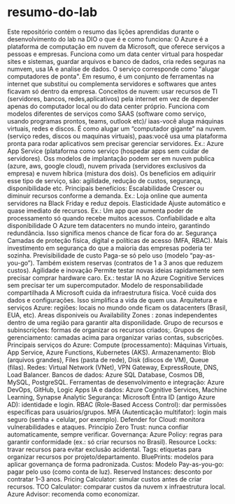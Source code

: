 # resumo-do-lab
Este repositório contém o resumo das lições aprendidas durante o desenvolvimento do lab na DIO
o que é e como funciona: O Azure é a plataforma de computação em nuvem da Microsoft, que oferece serviços a pessoas e empresas. Funciona como um data center virtual para hospedar sites e sistemas, guardar arquivos e banco de dados, cria redes seguras na numvem, usa IA e analise de dados. O serviço corresponde como "alugar computadores de ponta". Em resumo, é um conjunto de ferramentas na internet que substitui ou complementa servidores e softwares que antes ficavam só dentro da empresa.
Conceitos de nuvem: usar recursos de TI (servidores, bancos, redes,aplicativos) pela internet em vez de depender apenas do computador local ou do data center próprio. Funciona com modelos diferentes de serviços como SAAS (software como serviço, usando programas prontos, teams, outlook etc)/ iaas-você aluga máquinas virtuais, redes e discos. É como alugar um “computador gigante” na nuvem. (serviço redes, discos ou maquinas virtuais), paas:você usa uma plataforma pronta para rodar aplicativos sem precisar gerenciar servidores. Ex.: Azure App Service (plataforma como serviço (hospedar apps sem cuidar de servidores). Oss modelos de implantação podem ser em nuvem publica (azure, aws, google cloud), nuvem privada (servidores exclusivos da empresa) e nuvem híbrica (mistura dos dois). Os beneficios em adiquirir esse tipo de serviço, são: agilidade, redução de custos, segurança, disponibilidade etc.
Principais benefícios:
Escalabilidade
Crescer ou diminuir recursos conforme a demanda.
Ex.: Loja online que aumenta servidores na Black Friday e reduz depois.
Elasticidade
Ajuste automático e quase imediato de recursos.
Ex.: Um app que aumenta poder de processamento só quando recebe muitos acessos.
Confiabilidade e alta disponibilidade
O Azure tem datacenters no mundo inteiro, garantindo redundância.
Isso significa menos chance de ficar fora do ar.
Segurança
Camadas de proteção física, digital e políticas de acesso (MFA, RBAC).
Mais investimento em segurança do que a maioria das empresas poderia ter sozinha.
Previsibilidade de custo
Paga-se só pelo uso (modelo “pay-as-you-go”).
Também existem reservas (contratos de 1 a 3 anos que reduzem custos).
Agilidade e inovação
Permite testar novas ideias rapidamente sem precisar comprar hardware caro.
Ex.: testar IA no Azure Cognitive Services sem precisar ter um supercomputador.
Modelo de responsabilidade compartilhada
A Microsoft cuida da infraestrutura física.
Você cuida dos dados e configurações.
Isso simplifica a vida de quem usa.
Arquitetura e serviços Azure: regiões: locais no mundo onde ficam os datacenters (Brasil, EUA, etc). Areas disponiveis ou Availability Zones : zonas independentes dentro de uma região para garantir alta disponilidade. Grupo de recursos e subinscrições: formas de organizar os recursos criados;. Grupos de gerenciamento: camadas acima para organizar varias contas, subscrições.
Principais serviços do Azure: Compute (processamento): Máquinas Virtuais, App Service, Azure Functions, Kubernetes (AKS).
Armazenamento: Blob (arquivos grandes), Files (pasta de rede), Disk (discos de VM), Queue (filas).
Redes: Virtual Network (VNet), VPN Gateway, ExpressRoute, DNS, Load Balancer.
Bancos de dados: Azure SQL Database, Cosmos DB, MySQL, PostgreSQL.
Ferramentas de desenvolvimento e integração: Azure DevOps, GitHub, Logic Apps
IA e dados: Azure Cognitive Services, Machine Learning, Synapse Analytic
Segurança: Microsoft Entra ID (antigo Azure AD): identidade e login.
RBAC (Role-Based Access Control): dar permissões específicas para usuários/grupos.
MFA (Autenticação multifator): login mais seguro (senha + celular, por exemplo).
Defender for Cloud: monitora vulnerabilidades e ataques.
Princípio Zero Trust: nunca confiar automaticamente, sempre verificar.
Governança:
Azure Policy: regras para garantir conformidade (ex.: só criar recursos no Brasil).
Resource Locks: travar recursos para evitar exclusão acidental.
Tags: etiquetas para organizar recursos por projeto/departamento.
BluePrints: modelos para aplicar governança de forma padronizada.
Custos:
Modelo Pay-as-you-go: pagar pelo uso (como conta de luz).
Reserved Instances: desconto por contratar 1–3 anos.
Pricing Calculator: simular custos antes de criar recursos.
TCO Calculator: comparar custos da nuvem x infraestrutura local.
Azure Advisor: recomenda como economizar.

